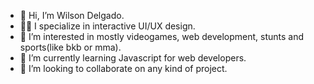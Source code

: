 - 👋 Hi, I’m Wilson Delgado.
- ✍🏻 I specialize in interactive UI/UX design.
- 👀 I’m interested in mostly videogames, web development, stunts and sports(like bkb or mma).
- 🌱 I’m currently learning Javascript for web developers.
- 💞️ I’m looking to collaborate on any kind of project.

<!---
wilsond-eveloper/wilsond-eveloper is a ✨ special ✨ repository because its `README.md` (this file) appears on your GitHub profile.
You can click the Preview link to take a look at your changes.
--->
